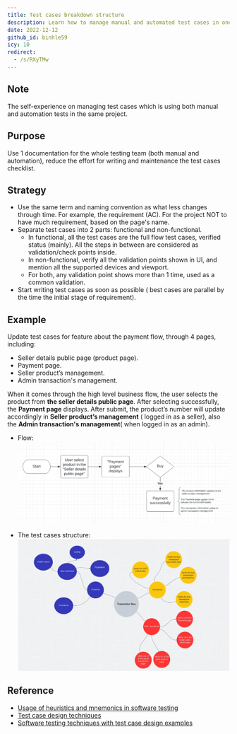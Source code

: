 ```yaml
---
title: Test cases breakdown structure
description: Learn how to manage manual and automated test cases in one documentation using clear naming, separating functional and non-functional tests, and updating early for efficient software testing.
date: 2022-12-12
github_id: binhle59
icy: 10
redirect:
  - /s/RXyTMw
---
```


## Note

The self-experience on managing test cases which is using both manual and automation tests in the same project.

## Purpose

Use 1 documentation for the whole testing team (both manual and automation), reduce the effort for writing and maintenance the test cases checklist.

## Strategy

- Use the same term and naming convention as what less changes through time. For example, the requirement (AC). For the project NOT to have much requirement, based on the page's name.
- Separate test cases into 2 parts: functional and non-functional.
  - In functional, all the test cases are the full flow test cases, verified status (mainly). All the steps in between are considered as validation/check points inside.
  - In non-functional, verify all the validation points shown in UI, and mention all the supported devices and viewport.
  - For both, any validation point shows more than 1 time, used as a common validation.
- Start writing test cases as soon as possible ( best cases are parallel by the time the initial stage of requirement).

## Example

Update test cases for feature about the payment flow, through 4 p​​ages, including:

- Seller details public page (product page).
- Payment page.
- Seller product’s management.
- Admin transaction's management.

When it comes through the high level business flow, the user selects the product from **the seller details public page**. After selecting successfully, the **Payment page** displays. After submit, the product’s number will update accordingly in **Seller product’s management** ( logged in as a seller), also the **Admin transaction's management**( when logged in as an admin).

- Flow:
  ![](assets/test-cases-breakdown-structure_tc-breakdow-flow.webp)

- The test cases structure:
  ![](assets/test-cases-breakdown-structure_tc-breakdow-structure.webp)

## Reference

- [Usage of heuristics and mnemonics in software testing](https://testmatick.com/usage-of-heuristics-and-mnemonics-in-software-testing/)
- [Test case design techniques](https://www.botplayautomation.com/post/test-case-design-techniques)
- [Software testing techniques with test case design examples](https://www.guru99.com/software-testing-techniques.html)
